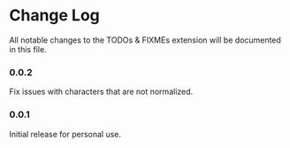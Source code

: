 # Change Log

All notable changes to the TODOs & FIXMEs extension will be documented in this file.

### 0.0.2

Fix issues with characters that are not normalized.

### 0.0.1

Initial release for personal use.

